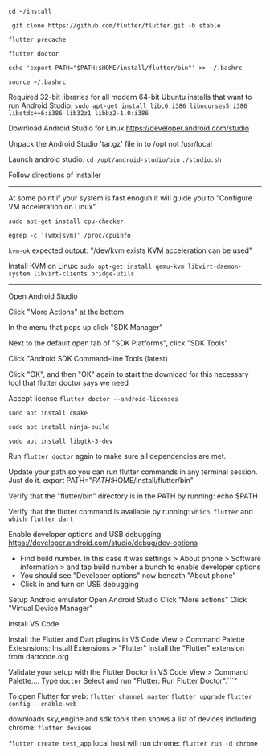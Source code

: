 ```cd ~/install```

``` git clone https://github.com/flutter/flutter.git -b stable```

```flutter precache```

```flutter doctor```

```echo 'export PATH="$PATH:$HOME/install/flutter/bin"' >> ~/.bashrc```

```source ~/.bashrc```

Required 32-bit libraries for all modern 64-bit Ubuntu installs that want to run Android Studio:
```sudo apt-get install libc6:i386 libncurses5:i386 libstdc++6:i386 lib32z1 libbz2-1.0:i386```

Download Android Studio for Linux
https://developer.android.com/studio

Unpack the Android Studio 'tar.gz' file in to /opt not /usr/local

Launch android studio:
```cd /opt/android-studio/bin```
```./studio.sh```

Follow directions of installer

---
At some point if your system is fast enoguh it will guide you to "Configure VM acceleration on Linux"

```sudo apt-get install cpu-checker```

```egrep -c '(vmx|svm)' /proc/cpuinfo```

```kvm-ok```
expected output: "/dev/kvm exists KVM acceleration can be used"

Install KVM on Linux:
```sudo apt-get install qemu-kvm libvirt-daemon-system libvirt-clients bridge-utils```

---

Open Android Studio

Click "More Actions" at the bottom

In the menu that pops up click "SDK Manager"

Next to the default open tab of "SDK Platforms", click "SDK Tools"

Click "Android SDK Command-line Tools (latest)

Click "OK", and then "OK" again to start the download for this necessary tool that flutter doctor says we need

Accept license
```flutter doctor --android-licenses```

```sudo apt install cmake```

```sudo apt install ninja-build```

```sudo apt install libgtk-3-dev```

Run ```flutter doctor``` again to make sure all dependencies are met.

Update your path so you can run flutter commands in any terminal session. Just do it.
export PATH="$PATH:$HOME/install/flutter/bin"

Verify that the "flutter/bin" directory is in the PATH by running:
echo $PATH

Verify that the flutter command is available by running:
```which flutter``` and
```which flutter dart```

Enable developer options and USB debugging
https://developer.android.com/studio/debug/dev-options
- Find build number. In this case it was settings >  About phone > Software information > and tap build number a bunch to enable developer options
- You should see "Developer options" now beneath "About phone"
- Click in and turn on USB debugging

Setup Android emulator
Open Android Studio
Click "More actions"
Click "Virtual Device Manager"

Install VS Code

Install the Flutter and Dart plugins in VS Code
View > Command Palette
Extesnsions: Install Extensions > "Flutter"
Install the "Flutter" extension from dartcode.org

Validate your setup with the Flutter Doctor in VS Code
View > Command Palette….
Type ```doctor```
Select and run "Flutter: Run Flutter Doctor".```"

To open Flutter for web:
```flutter channel master```
```flutter upgrade```
```flutter config --enable-web```

downloads sky_engine and sdk tools then shows a list of devices including chrome:
```flutter devices```

```flutter create test_app```
local host will run chrome:
```flutter run -d chrome```

